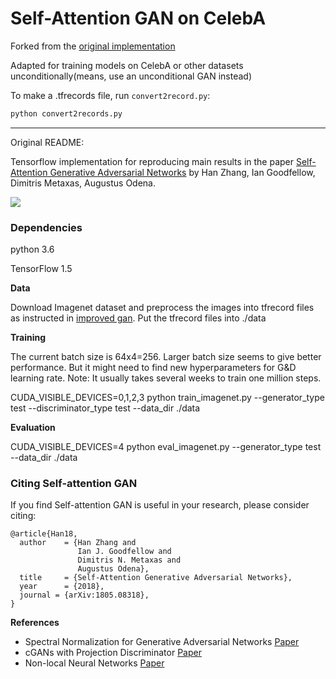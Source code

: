 # Self-Attention GAN on CelebA

Forked from the [original implementation](https://github.com/brain-research/self-attention-gan)

Adapted for training models on CelebA or other datasets unconditionally(means, use an unconditional GAN instead)

To make a .tfrecords file, run `convert2record.py`:

```bash
python convert2records.py
```


-------------------
Original README:

Tensorflow implementation for reproducing main results in the paper [Self-Attention Generative Adversarial Networks](https://arxiv.org/abs/1805.08318) by Han Zhang, Ian Goodfellow, Dimitris Metaxas, Augustus Odena.

<img src="imgs/img1.png"/>


### Dependencies
python 3.6

TensorFlow 1.5


**Data**

Download Imagenet dataset and preprocess the images into tfrecord files as instructed in [improved gan](https://github.com/openai/improved-gan/blob/master/imagenet/convert_imagenet_to_records.py). Put the tfrecord files into ./data


**Training**

The current batch size is 64x4=256. Larger batch size seems to give better performance. But it might need to find new hyperparameters for G&D learning rate. Note: It usually takes several weeks to train one million steps. 

CUDA_VISIBLE_DEVICES=0,1,2,3 python train_imagenet.py --generator_type test --discriminator_type test --data_dir ./data

**Evaluation**

CUDA_VISIBLE_DEVICES=4 python eval_imagenet.py --generator_type test --data_dir ./data

### Citing Self-attention GAN
If you find Self-attention GAN is useful in your research, please consider citing:

```
@article{Han18,
  author    = {Han Zhang and
               Ian J. Goodfellow and
               Dimitris N. Metaxas and
               Augustus Odena},
  title     = {Self-Attention Generative Adversarial Networks},
  year      = {2018},
  journal = {arXiv:1805.08318},
}
```

**References**

- Spectral Normalization for Generative Adversarial Networks [Paper](https://arxiv.org/abs/1802.05957) 
- cGANs with Projection Discriminator [Paper](https://arxiv.org/abs/1802.05637)
- Non-local Neural Networks [Paper](https://arxiv.org/abs/1711.07971)
